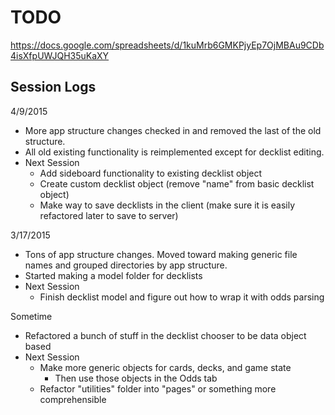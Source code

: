 # TODO #

https://docs.google.com/spreadsheets/d/1kuMrb6GMKPjyEp7OjMBAu9CDb4isXfpUWJQH35uKaXY

## Session Logs
4/9/2015
- More app structure changes checked in and removed the last of the old structure.
- All old existing functionality is reimplemented except for decklist editing.
- Next Session
    - Add sideboard functionality to existing decklist object
    - Create custom decklist object (remove "name" from basic decklist object)
    - Make way to save decklists in the client (make sure it is easily refactored later to save to server)

3/17/2015
- Tons of app structure changes. Moved toward making generic file names and grouped directories by app structure.
- Started making a model folder for decklists
- Next Session
    - Finish decklist model and figure out how to wrap it with odds parsing

Sometime
- Refactored a bunch of stuff in the decklist chooser to be data object based
- Next Session
    - Make more generic objects for cards, decks, and game state
        - Then use those objects in the Odds tab
    - Refactor "utilities" folder into "pages" or something more comprehensible
